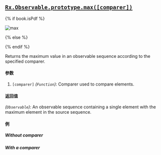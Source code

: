 ## [`Rx.Observable.prototype.max([comparer])`](https://github.com/Reactive-Extensions/RxJS/blob/master/src/core/linq/observable/max.js)

{% if book.isPdf %}

![max](http://reactivex.io/documentation/operators/images/max.png)

{% else %}

<rx-marbles key="max"></rx-marbles>

{% endif %}

Returns the maximum value in an observable sequence according to the specified comparer.

#### 参数
1. `[comparer]` *(`Function`)*:  Comparer used to compare elements.
 
#### 返回值
*(`Observable`)*: An observable sequence containing a single element with the maximum element in the source sequence.

#### 例

##### Without comparer

[](http://jsbin.com/zages/1/embed?js,console)

##### With a comparer

[](http://jsbin.com/kejay/1/embed?js,console)
